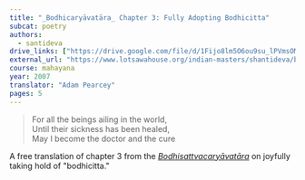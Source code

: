 ```yaml
---
title: "_Bodhicaryāvatāra_ Chapter 3: Fully Adopting Bodhicitta"
subcat: poetry
authors:
  - santideva
drive_links: ["https://drive.google.com/file/d/1Fijo8lm5O6ou9su_lPVmsOMn5-beyPVz/view?usp=drivesdk"]
external_url: "https://www.lotsawahouse.org/indian-masters/shantideva/bodhicharyavatara-3"
course: mahayana
year: 2007
translator: "Adam Pearcey"
pages: 5
---
```


> For all the beings ailing in the world,  
Until their sickness has been healed,  
May I become the doctor and the cure


A free translation of chapter 3 from the
[_Bodhisattvacaryāvatāra_](/content/canon/bodhisattvacaryavatara_santideva)
on joyfully taking hold of "bodhicitta."

